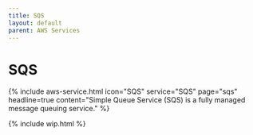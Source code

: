 ```yaml
---
title: SQS
layout: default
parent: AWS Services
---
```


# SQS

{% include aws-service.html icon="SQS" service="SQS" page="sqs" headline=true
    content="Simple Queue Service (SQS) is a fully managed message queuing service." %}

{% include wip.html %}